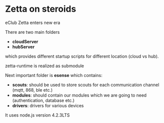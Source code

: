 # Zetta on steroids
eClub Zetta enters new era

There are two main folders
- **cloudServer**
- **hubServer**

which provides different startup scripts for different location (cloud vs hub).

zetta-runtime is realized as submodule

Next important folder is **esense** which contains:
- **scouts**: should be used to store scouts for each communication channel (mqtt, 868, ble etc.)
- **modules**: should contain our modules which we are going to need (authentication, database etc.)
- **drivers**: drivers for various devices

It uses node.js version 4.2.3LTS
